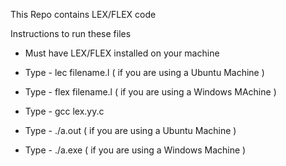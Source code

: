 This Repo contains LEX/FLEX code

Instructions to run these files

* Must have LEX/FLEX installed on your machine
  
* Type - lec filename.l ( if you are using a Ubuntu Machine )
* Type - flex filename.l ( if you are using a Windows MAchine )
* Type - gcc lex.yy.c
* Type - ./a.out ( if you are using a Ubuntu Machine )
* Type - ./a.exe ( if you are using a Windows Machine )
